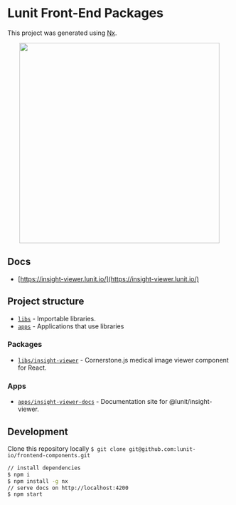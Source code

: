 # Lunit Front-End Packages

This project was generated using [Nx](https://nx.dev).

<p style="text-align: center;"><img src="https://raw.githubusercontent.com/nrwl/nx/master/images/nx-logo.png" width="450"></p>

## Docs

- [https://insight-viewer.lunit.io/](https://insight-viewer.lunit.io/)

## Project structure

- [`libs`](./libs) - Importable libraries.
- [`apps`](./apps) - Applications that use libraries

### Packages

- [`libs/insight-viewer`](./libs/insight-viewer) - Cornerstone.js medical image viewer component for React.

### Apps

- [`apps/insight-viewer-docs`](./apps/insight-viewer-docs) - Documentation site for @lunit/insight-viewer.

## Development

Clone this repository locally `$ git clone git@github.com:lunit-io/frontend-components.git`

```sh
// install dependencies
$ npm i
$ npm install -g nx
// serve docs on http://localhost:4200
$ npm start
```
